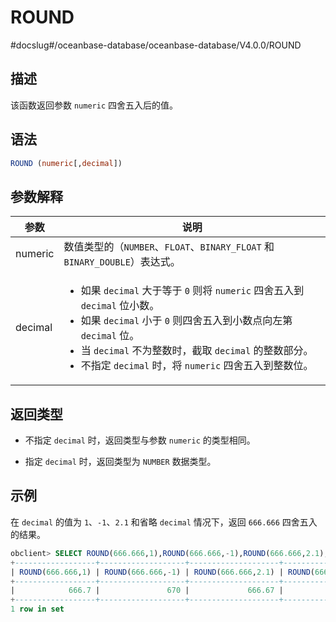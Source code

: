 ROUND 
==========================
#docslug#/oceanbase-database/oceanbase-database/V4.0.0/ROUND


描述 
-----------------------

该函数返回参数 `numeric` 四舍五入后的值。



语法 
-----------------------

```sql
ROUND (numeric[,decimal])
```



参数解释 
-------------------------



|   参数    |                                                                                                                                                                           说明                                                                                                                                                                            |
|---------|---------------------------------------------------------------------------------------------------------------------------------------------------------------------------------------------------------------------------------------------------------------------------------------------------------------------------------------------------------|
| numeric | 数值类型的（`NUMBER`、`FLOAT`、`BINARY_FLOAT` 和 `BINARY_DOUBLE`）表达式。                                                                                                                                                                                                                                                                                            |
| decimal | <ul><li> 如果 `decimal` 大于等于 `0` 则将 `numeric` 四舍五入到 `decimal` 位小数。   </li><li> 如果 `decimal` 小于 `0` 则四舍五入到小数点向左第 `decimal` 位。   </li><li> 当 `decimal` 不为整数时，截取 `decimal` 的整数部分。   </li><li> 不指定 `decimal` 时，将 `numeric` 四舍五入到整数位。</li></ul>    |



返回类型 
-------------------------

* 不指定 `decimal` 时，返回类型与参数 `numeric` 的类型相同。

  

* 指定 `decimal` 时，返回类型为 `NUMBER` 数据类型。

  




示例 
-----------------------

在 `decimal` 的值为 `1`、`-1`、`2.1` 和省略 `decimal` 情况下，返回 `666.666` 四舍五入的结果。

```sql
obclient> SELECT ROUND(666.666,1),ROUND(666.666,-1),ROUND(666.666,2.1),ROUND(666.666) FROM DUAL;
+------------------+-------------------+--------------------+----------------+
| ROUND(666.666,1) | ROUND(666.666,-1) | ROUND(666.666,2.1) | ROUND(666.666) |
+------------------+-------------------+--------------------+----------------+
|            666.7 |               670 |             666.67 |            667 |
+------------------+-------------------+--------------------+----------------+
1 row in set
```


